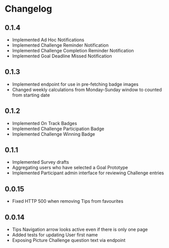 
Changelog
=========

0.1.4
-----

- Implemented Ad Hoc Notifications
- Implemented Challenge Reminder Notification
- Implemented Challenge Completion Reminder Notification
- Implemented Goal Deadline Missed Notification

0.1.3
-----

- Implemented endpoint for use in pre-fetching badge images
- Changed weekly calculations from Monday-Sunday window to counted from starting date

0.1.2
-----

- Implemented On Track Badges
- Implemented Challenge Participation Badge
- Implemented Challenge Winning Badge

0.1.1
-----

- Implemented Survey drafts
- Aggregating users who have selected a Goal Prototype 
- Implemented Participant admin interface for reviewing Challenge entries

0.0.15
------

- Fixed HTTP 500 when removing Tips from favourites

0.0.14
------

- Tips Navigation arrow looks active even if there is only one page
- Added tests for updating User first name
- Exposing Picture Challenge question text via endpoint
